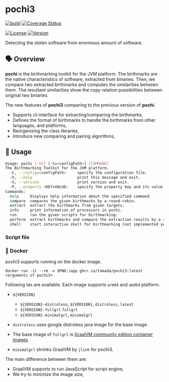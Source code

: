 # pochi3

[![build](https://github.com/tamada/pochi3/actions/workflows/build.yaml/badge.svg)](https://github.com/tamada/pochi3/actions/workflows/build.yaml)
[![Coverage Status](https://coveralls.io/repos/github/tamada/pochi3/badge.svg?branch=main)](https://coveralls.io/github/tamada/pochi3?branch=main)

[![License](https://img.shields.io/badge/License-Apache%202.0-green.svg)](https://github.com/tamada/pochi3/blob/main/LICENSE)
[![Version](https://img.shields.io/badge/Version-v${VERSION_DH}-green.svg)](https://github.com/tamada/pochi3/releases/tag/v${VERSION})

Detecting the stolen software from enormous amount of software.

## :speaking_head: Overview

**pochi** is the birthmarking toolkit for the JVM platform.
The birthmarks are the native characteristics of software, extracted from binaries.
Then, we compare two extracted birthmarks and computes the similarities between them.
The resultant similarities show the copy relation possibilities between original two binaries.

The new features of **pochi3** comparing to the previous version of **pochi**.

* Supports cli interface for extracting/comparing the birthmarks,
* Defines the format of birthmarks to handle the birthmarks from other languages, and platforms,
* Reorganizing the class libraries,
* Introduce new comparing and pairing algorithms, 

## :runner: Usage

```sh
Usage: pochi [-hV] [-C=<configPath>] [COMMAND]
The Birthmarking Toolkit for the JVM platform.
  -C, --config=<configPath>     specify the configuration file.
  -h, --help                    print this message and exit.
  -V, --version                 print version and exit.
  -P, --property <KEY=VALUE>    specify the property key and its value.
Commands:
  help     Displays help information about the specified command
  compare  compares the given birthmarks by a round-robin.
  extract  extract the birthmarks from given targets.
  info     print information of processors in pochi.
  run      run the given scripts for birthmarking.
  perform  extract birthmarks and compare the extraction results by a round-robin.
  shell    start interactive shell for birthmarking (not implemented yet).
```

### Script file

### :whale: Docker

pochi3 supports running on the docker image.

```shell
docker run -it --rm -v $PWD:/app ghcr.io/tamada/pochi3:latest <arguments of pochi3>
```

Following tas are available.
Each image supports `arm64` and `amd64` platform.

* `${VERSION}`
  * `${VERSION}-distroless`, `${VERSION}`, `distroless`, `latest`
  * `${VERSION}-fullgrl` `fullgrl`
  * `${VERSION}-minimalgrl`, `minimalgrl`

* `distroless` uses google distroless java image for the base image.
* The base image of `fullgrl` is [GraalVM community edition container images](https://github.com/graalvm/container).
* `minimalgrl` shrinks GraalVM by `jlink` for pochi3.

The main difference between them are:
* GraalVM supports to run JavaScript for script engine,
* We try to minimize the image size,

